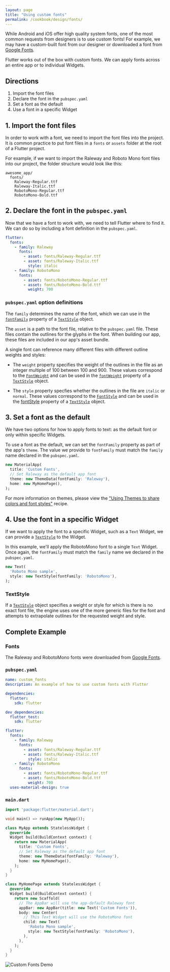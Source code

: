 ```yaml
---
layout: page
title: "Using custom fonts"
permalink: /cookbook/design/fonts/
---
```


While Android and iOS offer high quality system fonts, one of the most common
requests from designers is to use custom fonts! For example, we may have a 
custom-built font from our designer or downloaded a font from 
[Google Fonts](https://fonts.google.com/).

Flutter works out of the box with custom fonts. We can apply fonts across an
entire app or to individual Widgets. 

## Directions

  1. Import the font files
  2. Declare the font in the `pubspec.yaml`
  3. Set a font as the default 
  4. Use a font in a specific Widget
  
## 1. Import the font files

In order to work with a font, we need to import the font files into the project.
It is common practice to put font files in a `fonts` or `assets` folder at the 
root of a Flutter project. 

For example, if we want to import the Raleway and Roboto Mono font files into 
our project, the folder structure would look like this:

```
awesome_app/
  fonts/
    Raleway-Regular.ttf
    Raleway-Italic.ttf
    RobotoMono-Regular.ttf
    RobotoMono-Bold.ttf
```

## 2. Declare the font in the `pubspec.yaml`

Now that we have a font to work with, we need to tell Flutter where to find it.
We can do so by including a font definition in the `pubspec.yaml`.

```yaml
flutter:
  fonts:
    - family: Raleway
      fonts:
        - asset: fonts/Raleway-Regular.ttf
        - asset: fonts/Raleway-Italic.ttf
          style: italic
    - family: RobotoMono
      fonts:
        - asset: fonts/RobotoMono-Regular.ttf
        - asset: fonts/RobotoMono-Bold.ttf
          weight: 700
```

### `pubspec.yaml` option definitions

The `family` determines the name of the font, which we can use in the
[`fontFamily`](https://docs.flutter.io/flutter/painting/TextStyle/fontFamily.html)
property of a [`TextStyle`](https://docs.flutter.io/flutter/painting/TextStyle-class.html)
object.

The `asset` is a path to the font file, relative to the `pubspec.yaml` file.
These files contain the outlines for the glyphs in the font. When building our 
app, these files are included in our app's asset bundle.

A single font can reference many different files with different outline weights
and styles:

  * The `weight` property specifies the weight of the outlines in the file as an
    integer multiple of 100 between 100 and 900. These values correspond to the
    [`FontWeight`](https://docs.flutter.io/flutter/dart-ui/FontWeight-class.html)
    and can be used in the [`fontWeight`](https://docs.flutter.io/flutter/painting/TextStyle/fontWeight.html)
    property of a [`TextStyle`](https://docs.flutter.io/flutter/painting/TextStyle-class.html)
    object.

  * The `style` property specfies whether the outlines in the file are
    `italic` or `normal`. These values correspond to the
    [`FontStyle`](https://docs.flutter.io/flutter/dart-ui/FontStyle-class.html)
    and can be used in the [fontStyle](https://docs.flutter.io/flutter/painting/TextStyle/fontStyle.html)
    property of a [`TextStyle`](https://docs.flutter.io/flutter/painting/TextStyle-class.html)
    object.

## 3. Set a font as the default

We have two options for how to apply fonts to text: as the default font or only 
within specific Widgets.

To use a font as the default, we can set the `fontFamily` property as part of 
the app's `theme`. The value we provide to `fontFamily` must match the `family` 
name declared in the `pubspec.yaml`. 

<!-- skip -->
```dart
new MaterialApp(
  title: 'Custom Fonts',
  // Set Raleway as the default app font
  theme: new ThemeData(fontFamily: 'Raleway'),
  home: new MyHomePage(),
);
```

For more information on themes, please view the ["Using Themes to share colors 
and font styles"](/cookbook/design/themes/) recipe.

## 4. Use the font in a specific Widget

If we want to apply the font to a specific Widget, such as a `Text` Widget, 
we can provide a [`TextStyle`](https://docs.flutter.io/flutter/painting/TextStyle-class.html)
to the Widget.

In this example, we'll apply the RobotoMono font to a single `Text` Widget. Once 
again, the `fontFamily` must match the `family` name we declared in the 
`pubspec.yaml`. 

<!-- skip -->
```dart
new Text(
  'Roboto Mono sample',
  style: new TextStyle(fontFamily: 'RobotoMono'),
);
```

### TextStyle

If a [`TextStyle`](https://docs.flutter.io/flutter/painting/TextStyle-class.html)
object specifies a weight or style for which is there is no exact font file, the
engine uses one of the more generic files for the font and attempts to
extrapolate outlines for the requested weight and style.  

## Complete Example

### Fonts

The Raleway and RobotoMono fonts were downloaded from [Google Fonts](https://fonts.google.com/).

### `pubspec.yaml`

```yaml
name: custom_fonts
description: An example of how to use custom fonts with Flutter

dependencies:
  flutter:
    sdk: flutter

dev_dependencies:
  flutter_test:
    sdk: flutter

flutter:
  fonts:
    - family: Raleway
      fonts:
        - asset: fonts/Raleway-Regular.ttf
        - asset: fonts/Raleway-Italic.ttf
          style: italic
    - family: RobotoMono
      fonts:
        - asset: fonts/RobotoMono-Regular.ttf
        - asset: fonts/RobotoMono-Bold.ttf
          weight: 700
  uses-material-design: true
```

### `main.dart`

```dart
import 'package:flutter/material.dart';

void main() => runApp(new MyApp());

class MyApp extends StatelessWidget {
  @override
  Widget build(BuildContext context) {
    return new MaterialApp(
      title: 'Custom Fonts',
      // Set Raleway as the default app font
      theme: new ThemeData(fontFamily: 'Raleway'),
      home: new MyHomePage(),
    );
  }
}

class MyHomePage extends StatelessWidget {
  @override
  Widget build(BuildContext context) {
    return new Scaffold(
      // The AppBar will use the app-default Raleway font
      appBar: new AppBar(title: new Text('Custom Fonts')),
      body: new Center(
        // This Text Widget will use the RobotoMono font
        child: new Text(
          'Roboto Mono sample',
          style: new TextStyle(fontFamily: 'RobotoMono'),
        ),
      ),
    );
  }
}
```

![Custom Fonts Demo](/images/cookbook/fonts.png)
